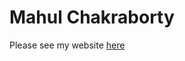 <h1>Mahul Chakraborty</h1>

Please see my website <a href="https://mahulchakraborty.wordpress.com/">here</a>
 
